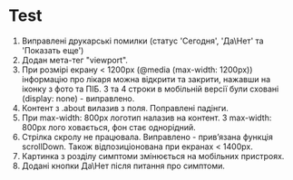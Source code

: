 # Test
1.  Виправлені друкарські помилки (статус 'Сегодня', 'Да\Нет' та 'Показать еще')
2.  Додан мета-тег "viewport".
3.  При розмірі екрану < 1200px (@media (max-width: 1200px)) інформацію про лікаря можна відкрити та закрити, нажавши на іконку з фото та ПІБ. 3 та 4 строки в мобільній версії були сховані (display: none) - виправлено.
4.  Контент з .about вилазив з поля. Поправлені падінги.
5.  При max-width: 800px логотип налазив на контент. З  max-width: 800px лого ховається, фон стає однорідний.
6.  Стрілка скролу не працювала. Виправлено - привʼязана функція scrollDown. Також відпозиціонована при екранах < 1400px.
7.  Картинка з розділу симптоми змінюється на мобільних пристроях.
8.  Додані кнопки Да\Нет після питання про симптоми.
